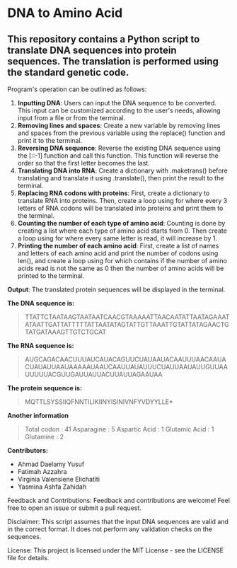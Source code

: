 # DNA to Amino Acid
## This repository contains a Python script to translate DNA sequences into protein sequences. The translation is performed using the standard genetic code.
Program's operation can be outlined as follows:
1. **Inputting DNA**: Users can input the DNA sequence to be converted. This input can be customized according to the user's needs, allowing input from a file or from the terminal.
2. **Removing lines and spaces**: Create a new variable by removing lines and spaces from the previous variable using the replace() function and print it to the terminal.
3. **Reversing DNA sequence**: Reverse the existing DNA sequence using the [::-1] function and call this function. This function will reverse the order so that the first letter becomes the last.
4. **Translating DNA into RNA**: Create a dictionary with .maketrans() before translating and translate it using .translate(), then print the result to the terminal.
5. **Replacing RNA codons with proteins**: First, create a dictionary to translate RNA into proteins. Then, create a loop using for where every 3 letters of RNA codons will be translated into proteins and print them to the terminal.
6. **Counting the number of each type of amino acid**: Counting is done by creating a list where each type of amino acid starts from 0. Then create a loop using for where every same letter is read, it will increase by 1.
7. **Printing the number of each amino acid**: First, create a list of names and letters of each amino acid and print the number of codons using len(), and create a loop using for which contains if the number of amino acids read is not the same as 0 then the number of amino acids will be printed to the terminal.

**Output**: The translated protein sequences will be displayed in the terminal.

**The DNA sequence is:**
>TTATTCTAATAAGTAATAATCAACGTAAAAATTAACAATATTAATAGAAATATAATTGATTATTTTTATTAATATAGTATTGTTAAATTGTATTATAGAACTGTATGATAAAGTTGTCTGCAT

**The RNA sequence is:**
>AUGCAGACAACUUUAUCAUACAGUUCUAUAAUACAAUUUAACAAUACUAUAUUAAUAAAAAUAAUCAAUUAUAUUUCUAUUAAUAUUGUUAAUUUUUACGUUGAUUAUUACUUAUUAGAAUAA

**The protein sequence is:**
>MQTTLSYSSIIQFNNTILIKIINYISINIVNFYVDYYLLE*

**Another information**
>Total codon : 41
Asparagine : 5
Aspartic Acid : 1
Glutamic Acid : 1
Glutamine : 2

**Contributors:**
* Ahmad Daelamy Yusuf
* Fatimah Azzahra
* Virginia Valensiene Elichatiti
* Yasmina Ashfa Zahidah

Feedback and Contributions:
Feedback and contributions are welcome! Feel free to open an issue or submit a pull request.

Disclaimer:
This script assumes that the input DNA sequences are valid and in the correct format. It does not perform any validation checks on the sequences.

License:
This project is licensed under the MIT License - see the LICENSE file for details.

